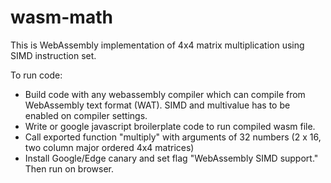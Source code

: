 # wasm-math

This is WebAssembly implementation of 4x4 matrix multiplication using SIMD instruction set.

To run code:
 - Build code with any webassembly compiler which can compile from WebAssembly text format (WAT). SIMD and multivalue has to be enabled on compiler settings.
 - Write or google javascript broilerplate code to run compiled wasm file.
 - Call exported function "multiply" with arguments of 32 numbers (2 x 16, two column major ordered 4x4 matrices)
 - Install Google/Edge canary and set flag "WebAssembly SIMD support." Then run on browser.
